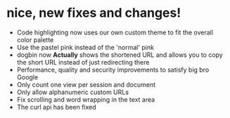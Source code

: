 # nice, new fixes and changes!

* Code highlighting now uses our own custom theme to fit the overall color palette
* Use the pastel pink instead of the 'normal' pink
* dogbin now **Actually** shows the shortened URL and allows you to copy the short URL instead of just redirecting there
* Performance, quality and security improvements to satisfy big bro Google
* Only count one view per session and document
* Only allow alphanumeric custom URLs
* Fix scrolling and word wrapping in the text area
* The curl api has been fixed